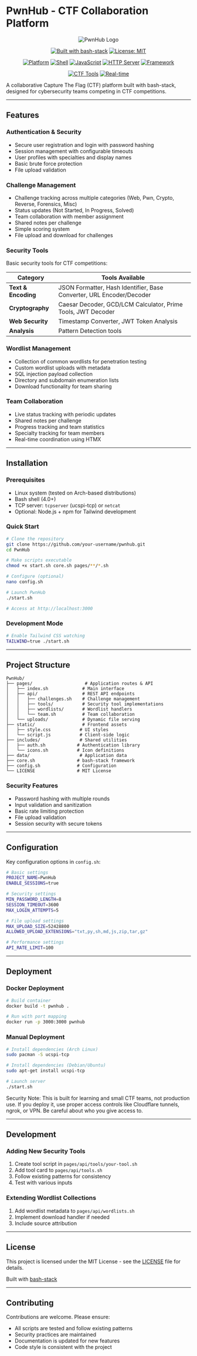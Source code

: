 # PwnHub - CTF Collaboration Platform

<div align="center">

![PwnHub Logo](https://img.shields.io/badge/🔥-PwnHub-red?style=for-the-badge&logo=data:image/svg+xml;base64,PHN2ZyB3aWR0aD0iMjQiIGhlaWdodD0iMjQiIHZpZXdCb3g9IjAgMCAyNCAyNCIgZmlsbD0ibm9uZSIgeG1sbnM9Imh0dHA6Ly93d3cudzMub3JnLzIwMDAvc3ZnIj4KPHBhdGggZD0iTTEyIDJMMTMuMDkgOC4yNkwyMCA5TDEzLjA5IDE1Ljc0TDEyIDIyTDEwLjkxIDE1Ljc0TDQgOUwxMC45MSA4LjI2TDEyIDJaIiBmaWxsPSIjRkY2QjM1Ii8+Cjwvc3ZnPgo=)

[![Built with bash-stack](https://img.shields.io/badge/Built%20with-bash--stack-yellow?style=for-the-badge&logo=gnu-bash&logoColor=white)](https://bashsta.cc)
[![License: MIT](https://img.shields.io/badge/License-MIT-green.svg?style=for-the-badge)](https://opensource.org/licenses/MIT)

[![Platform](https://img.shields.io/badge/Platform-Linux-lightgrey?style=flat-square&logo=linux)](https://www.linux.org/)
[![Shell](https://img.shields.io/badge/Shell-Bash-green?style=flat-square&logo=gnu-bash)](https://www.gnu.org/software/bash/)
[![JavaScript](https://img.shields.io/badge/JavaScript-ES6+-yellow?style=flat-square&logo=javascript)](https://developer.mozilla.org/en-US/docs/Web/JavaScript)
[![HTTP Server](https://img.shields.io/badge/Server-TCPServer-orange?style=flat-square)](https://cr.yp.to/ucspi-tcp.html)
[![Framework](https://img.shields.io/badge/Framework-bash--stack-yellow?style=flat-square)](https://bashsta.cc)

[![CTF Tools](https://img.shields.io/badge/CTF%20Tools-10+-red?style=flat-square&logo=hackaday)](https://github.com/your-repo)
[![Real-time](https://img.shields.io/badge/Real--time-HTMX-purple?style=flat-square&logo=htmx)](https://htmx.org/)

</div>

A collaborative Capture The Flag (CTF) platform built with bash-stack, designed for cybersecurity teams competing in CTF competitions.

---

## Features

### Authentication & Security
- Secure user registration and login with password hashing
- Session management with configurable timeouts
- User profiles with specialties and display names
- Basic brute force protection
- File upload validation

### Challenge Management
- Challenge tracking across multiple categories (Web, Pwn, Crypto, Reverse, Forensics, Misc)
- Status updates (Not Started, In Progress, Solved)
- Team collaboration with member assignment
- Shared notes per challenge
- Simple scoring system
- File upload and download for challenges

### Security Tools
Basic security tools for CTF competitions:

| Category | Tools Available |
|----------|----------------|
| **Text & Encoding** | JSON Formatter, Hash Identifier, Base Converter, URL Encoder/Decoder |
| **Cryptography** | Caesar Decoder, GCD/LCM Calculator, Prime Tools, JWT Decoder |
| **Web Security** | Timestamp Converter, JWT Token Analysis |
| **Analysis** | Pattern Detection tools |

### Wordlist Management
- Collection of common wordlists for penetration testing
- Custom wordlist uploads with metadata
- SQL injection payload collection
- Directory and subdomain enumeration lists
- Download functionality for team sharing

### Team Collaboration
- Live status tracking with periodic updates
- Shared notes per challenge
- Progress tracking and team statistics
- Specialty tracking for team members
- Real-time coordination using HTMX

---

## Installation

### Prerequisites
- Linux system (tested on Arch-based distributions)
- Bash shell (4.0+)
- TCP server: `tcpserver` (ucspi-tcp) or `netcat`
- Optional: Node.js + npm for Tailwind development

### Quick Start

```bash
# Clone the repository
git clone https://github.com/your-username/pwnhub.git
cd PwnHub

# Make scripts executable
chmod +x start.sh core.sh pages/**/*.sh

# Configure (optional)
nano config.sh

# Launch PwnHub
./start.sh

# Access at http://localhost:3000
```

### Development Mode
```bash
# Enable Tailwind CSS watching
TAILWIND=true ./start.sh
```

---

## Project Structure

```
PwnHub/
├── pages/                    # Application routes & API
│   ├── index.sh             # Main interface
│   ├── api/                 # REST API endpoints
│   │   ├── challenges.sh    # Challenge management
│   │   ├── tools/           # Security tool implementations
│   │   ├── wordlists/       # Wordlist handlers
│   │   └── team.sh          # Team collaboration
│   └── uploads/             # Dynamic file serving
├── static/                  # Frontend assets
│   ├── style.css           # UI styles
│   └── script.js           # Client-side logic
├── includes/               # Shared utilities
│   ├── auth.sh            # Authentication library
│   └── icons.sh           # Icon definitions
├── data/                   # Application data
├── core.sh                # bash-stack framework
├── config.sh              # Configuration
└── LICENSE                # MIT License
```

### Security Features
- Password hashing with multiple rounds
- Input validation and sanitization
- Basic rate limiting protection
- File upload validation
- Session security with secure tokens

---

## Configuration

Key configuration options in `config.sh`:

```bash
# Basic settings
PROJECT_NAME=PwnHub
ENABLE_SESSIONS=true

# Security settings
MIN_PASSWORD_LENGTH=8
SESSION_TIMEOUT=3600
MAX_LOGIN_ATTEMPTS=5

# File upload settings  
MAX_UPLOAD_SIZE=52428800
ALLOWED_UPLOAD_EXTENSIONS="txt,py,sh,md,js,zip,tar,gz"

# Performance settings
API_RATE_LIMIT=100
```

---

## Deployment

### Docker Deployment
```bash
# Build container
docker build -t pwnhub .

# Run with port mapping
docker run -p 3000:3000 pwnhub
```

### Manual Deployment
```bash
# Install dependencies (Arch Linux)
sudo pacman -S ucspi-tcp

# Install dependencies (Debian/Ubuntu)
sudo apt-get install ucspi-tcp

# Launch server
./start.sh
```

Security Note: This is built for learning and small CTF teams, not production use. If you deploy it, use proper access controls like Cloudflare tunnels, ngrok, or VPN. Be careful about who you give access to.

---

## Development

### Adding New Security Tools
1. Create tool script in `pages/api/tools/your-tool.sh`
2. Add tool card to `pages/api/tools.sh`
3. Follow existing patterns for consistency
4. Test with various inputs

### Extending Wordlist Collections
1. Add wordlist metadata to `pages/api/wordlists.sh`
2. Implement download handler if needed
3. Include source attribution

---

## License

This project is licensed under the MIT License - see the [LICENSE](LICENSE) file for details.

Built with [bash-stack](https://bashsta.cc)

---

## Contributing

Contributions are welcome. Please ensure:
- All scripts are tested and follow existing patterns
- Security practices are maintained
- Documentation is updated for new features
- Code style is consistent with the project 
